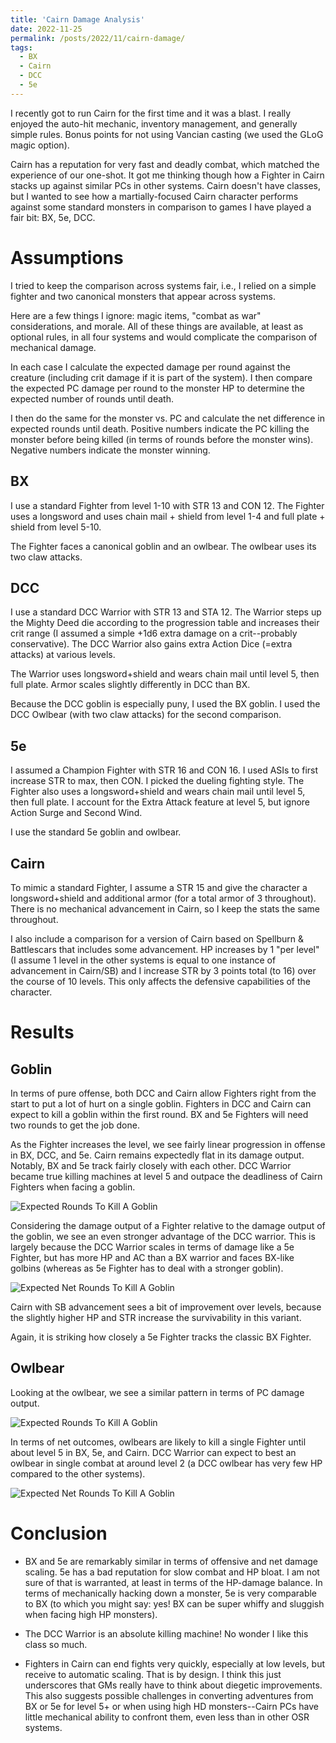 ```yaml
---
title: 'Cairn Damage Analysis'
date: 2022-11-25
permalink: /posts/2022/11/cairn-damage/
tags:
  - BX
  - Cairn
  - DCC
  - 5e
---
```



I recently got to run Cairn for the first time and it was a blast. I really enjoyed the auto-hit mechanic, inventory management, and generally simple rules. Bonus points for not using Vancian casting (we used the GLoG magic option).

Cairn has a reputation for very fast and deadly combat, which matched the experience of our one-shot. It got me thinking though how a Fighter in Cairn stacks up against similar PCs in other systems. Cairn doesn't have classes, but I wanted to see how a martially-focused Cairn character performs against some standard monsters in comparison to games I have played a fair bit: BX, 5e, DCC.




# Assumptions
I tried to keep the comparison across systems fair, i.e., I relied on a simple fighter and two canonical monsters that appear across systems. 

Here are a few things I ignore: magic items, "combat as war" considerations, and morale. All of these things are available, at least as optional rules, in all four systems and would complicate the comparison of mechanical damage. 

In each case I calculate the expected damage per round against the creature (including crit damage if it is part of the system). I then compare the expected PC damage per round to the monster HP to determine the expected number of rounds until death. 

I then do the same for the monster vs. PC and calculate the net difference in expected rounds until death. Positive numbers indicate the PC killing the monster before being killed (in terms of rounds before the monster wins). Negative numbers indicate the monster winning.

## BX
I use a standard Fighter from level 1-10 with STR 13 and CON 12. The Fighter uses a longsword and uses chain mail + shield from level 1-4 and full plate + shield from level 5-10. 

The Fighter faces a canonical goblin and an owlbear. The owlbear uses its two claw attacks.

## DCC
I use a standard DCC Warrior with STR 13 and STA 12. The Warrior steps up the Mighty Deed die according to the progression table and increases their crit range (I assumed a simple +1d6 extra damage on a crit--probably conservative). The DCC Warrior also gains extra Action Dice (=extra attacks) at various levels. 

The Warrior uses longsword+shield and wears chain mail until level 5, then full plate. Armor scales slightly differently in DCC than BX.

Because the DCC goblin is especially puny, I used the BX goblin. I used the DCC Owlbear (with two claw attacks) for the second comparison.

## 5e

I assumed a Champion Fighter with STR 16 and CON 16. I used ASIs to first increase STR to max, then CON. I picked the dueling fighting style. The Fighter also uses a longsword+shield and wears chain mail until level 5, then full plate. I account for the Extra Attack feature at level 5, but ignore Action Surge and Second Wind.

I use the standard 5e goblin and owlbear.

## Cairn

To mimic a standard Fighter, I assume a STR 15 and give the character a longsword+shield and additional armor (for a total armor of 3 throughout). There is no mechanical advancement in Cairn, so I keep the stats the same throughout.

I also include a comparison for a version of Cairn based on Spellburn & Battlescars that includes some advancement. HP increases by 1 "per level" (I assume 1 level in the other systems is equal to one instance of advancement in Cairn/SB) and I increase STR by 3 points total (to 16) over the course of 10 levels. This only affects the defensive capabilities of the character.

# Results

## Goblin
In terms of pure offense, both DCC and Cairn allow Fighters right from the start to put a lot of hurt on a single goblin. Fighters in DCC and Cairn can expect to kill a goblin within the first round. BX and 5e Fighters will need two rounds to get the job done. 

As the Fighter increases the level, we see fairly linear progression in offense in BX, DCC, and 5e. Cairn remains expectedly flat in its damage output. Notably, BX and 5e track fairly closely with each other. DCC Warrior became true killing machines at level 5 and outpace the deadliness of Cairn Fighters when facing a goblin.


![Expected Rounds To Kill A Goblin](http://theophrastus-b0mbastus.github.io/images/goblin_rounds.png)

Considering the damage output of a Fighter relative to the damage output of the goblin, we see an even stronger advantage of the DCC warrior. This is largely because the DCC Warrior scales in terms of damage like a 5e Fighter, but has more HP and AC than a BX warrior and faces BX-like golbins (whereas as 5e Fighter has to deal with a stronger goblin). 

![Expected Net Rounds To Kill A Goblin](http://theophrastus-b0mbastus.github.io/images/goblin_net.png)



Cairn with SB advancement sees a bit of improvement over levels, because the slightly higher HP and STR increase the survivability in this variant.

Again, it is striking how closely a 5e Fighter tracks the classic BX Fighter.




## Owlbear
Looking at the owlbear, we see a similar pattern in terms of PC damage output. 


![Expected Rounds To Kill A Goblin](http://theophrastus-b0mbastus.github.io/images/owlbear_rounds.png)



In terms of net outcomes, owlbears are likely to kill a single Fighter until about level 5 in BX, 5e, and Cairn. DCC Warrior can expect to best an owlbear in single combat at around level 2 (a DCC owlbear has very few HP compared to the other systems).

![Expected Net Rounds To Kill A Goblin](http://theophrastus-b0mbastus.github.io/images/owlbear_net.png)



# Conclusion

- BX and 5e are remarkably similar in terms of offensive and net damage scaling. 5e has a bad reputation for slow combat and HP bloat. I am not sure of that is warranted, at least in terms of the HP-damage balance. In terms of mechanically hacking down a monster, 5e is very comparable to BX (to which you might say: yes! BX can be super whiffy and sluggish when facing high HP monsters).

- The DCC Warrior is an absolute killing machine! No wonder I like this class so much.

- Fighters in Cairn can end fights very quickly, especially at low levels, but receive to automatic scaling. That is by design. I think this just underscores that GMs really have to think about diegetic improvements. This also suggests possible challenges in converting adventures from BX or 5e for level 5+ or when using high HD monsters--Cairn PCs have little mechanical ability to confront them, even less than in other OSR systems. 
